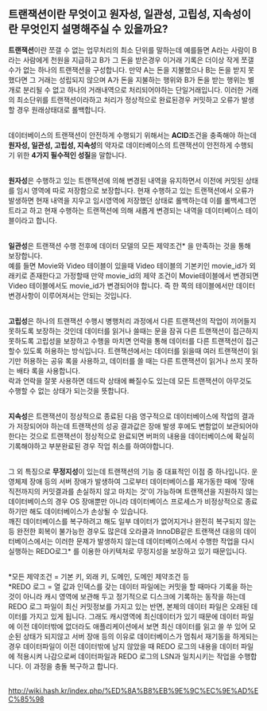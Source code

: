 ## 트랜잭션이란 무엇이고 원자성, 일관성, 고립성, 지속성이란 무엇인지 설명해주실 수 있을까요?</br>
  **트랜잭션**이란 쪼갤 수 없는 업무처리의 최소 단위를 말하는데 예를들면 A라는 사람이 B라는 사람에게 천원을 지급하고 B가 그 돈을 받은경우 이거래 기록은 더이상 작게 쪼갤수가 없는 하나의 트랜잭션을 구성합니다. 만약 A는 돈을 지불했으나 B는 돈을 받지 못했다면 그 거래는 성립되지 않으며 A가 돈을 지불하는 행위와 B가 돈을 받는 행위는 별개로 분리될 수 없고 하나의 거래내역으로 처리되어야하는 단일거래입니다. 이러한 거래의 최소단위를 트랜잭션이라하고 처리가 정상적으로 완료된경우 커밋하고 오류가 발생할 경우 원래상태대로 롤백합니다.</br></br>

  데이터베이스의 트랜잭션이 안전하게 수행되기 위해서는 **ACID**조건을 충족해야 하는데 **원자성, 일관성, 고립성, 지속성**의 약자로 데이터베이스의 트랜잭션이 안전하게 수행되기 위한 **4가지 필수적인 성질**을 말합니다.</br></br>

  **원자성**은 수행하고 있는 트랜잭션에 의해 변경된 내역을 유지하면서 이전에 커밋된 상태를 임시 영역에 따로 저장함으로 보장합니다. 현재 수행하고 있는 트랜잭션에서 오류가 발생하면 현재 내역을 지우고 임시영역에 저장했던 상태로 롤백하는데 이를 롤백세그먼트라고 하고 현재 수행하는 트랜잭션에 의해 새롭게 변경되는 내역을 데이터베이스 테이블이라고 합니다.</br></br>

  **일관성**은 트랜잭션 수행 전후에 데이터 모델의 모든 제약조건* 을 만족하는 것을 통해 보장합니다.</br>
  예를 들면 Movie와 Video 테이블이 있을때 Video 테이블의 기본키인 movie_id가 외래키로 존재한다고 가정할때 만약 movie_id의 제약 조건이 Movie테이블에서 변경되면 Video 테이블에서도 movie_id가 변경되어야 합니다. 즉 한 쪽의 테이블에서만 데이터 변경사항이 이루어져서는 안되는 것입니다.</br></br>

  **고립성**은 하나의 트랜잭션 수행시 병행처리 과정에서 다른 트랜잭션의 작업이 끼어들지 못하도록 보장하는 것인데 데이터를 읽거나 쓸때는 문을 잠궈 다른 트랜잭션이 접근하지 못하도록 고립성을 보장하고 수행을 마치면 언락을 통해 데이터를 다른 트랜잭션이 접근할수 있도록 허용하는 방식입니다.
  트랜잭션에서는 데이터를 읽을때 여러 트랜잭션이 읽기만 허용하는 공유 록을 사용하고, 데이터를 쓸 때는 다른 트랜잭션이 읽거나 쓰지 못하는 배타 록을 사용합니다.</br>
  락과 언락을 잘못 사용하면 데드락 상태에 빠질수도 있는데 모든 트랜잭션이 아무것도 수행할 수 없는 상태가 되는것을 뜻합니다.</br></br>

  **지속성**은 트랜잭션이 정상적으로 종료된 다음 영구적으로 데이터베이스에 작업의 결과가 저장되어야 하는데 트랜잭션의 성공 결과값은 장애 발생 후에도 변함없이 보관되어야 한다는 것으로 트랜잭션이 정상적으로 완료되면 버퍼의 내용을 데이터베이스에 확실히 기록해야하고 부분완료된 경우 작업 취소를 하여야합니다.</br></br>

  그 외 특징으로 **무정지성**이 있는데 트랜잭션의 기능 중 대표적인 이점 중 하나입니다. 운영체제 장애 등의 서버 장애가 발생하여 그로부터 데이터베이스를 재가동한 때에 '장애 직전까지의 커밋결과를 손실하지 않고 마치는 것'이 가능하며 트랜잭션을 지원하지 않는 데이터베이스의 경우 OS 장애뿐만 아니라 데이터베이스 프로세스가 비정상적으로 종료하기만 해도 데이터베이스가 손상될 수 있습니다.</br>
  깨진 데이터베이스를 복구하려고 해도 일부 데이터가 없어지거나 완전히 복구되지 않는 등 완전한 회복이 불가능한 경우도 많은데 오라클과 InnoDB같은 트랜잭션 대응의 데이터베이스에서는 이러한 문제가 발생하지 않는데 데이터베이스에서 수행한 작업을 다시 실행하는 REDO로그* 를 이용한 아키텍처로 무정지성을 보장하고 있기 때문입니다.</br></br>

  *모든 제약조건 = 기본 키, 외래 키, 도메인, 도메인 제약조건 등</br>
  *REDO 로그 = 열 값과 인덱스를 갖는 데이터 파일에는 커밋을 할 때마다 기록을 하는 것이 아니라 캐시 영역에 보관해 두고 정기적으로 디스크에 기록하는 동작을 하는데 REDO 로그 파일이 최신 커밋정보를 가지고 있는 반면, 본체의 데이터 파일은 오래된 데이터를 가지고 있게 됩니다. 그래도 캐시영역에 최신데이터가 있기 때문에 데이터 파일에 이전 데이터밖에 없더라도 애플리케이션에서 보면 최신 데이터를 읽고 쓸 쑤 있어 모순된 상태가 되지않고 서버 장애 등의 이유로 데이터베이스가 멈춰서 재기동을 하게되는 경우 데이터파일이 이전 데이터밖에 남지 않았을 때 REDO 로그의 내용을 데이터 파일에 적용시켜 나감으로써 데이터파일과 REDO 로그의 LSN과 일치시키는 작업을 수행합니다. 이 과정을 충돌 복구하고 합니다.</br></br>

  http://wiki.hash.kr/index.php/%ED%8A%B8%EB%9E%9C%EC%9E%AD%EC%85%98</br></br>